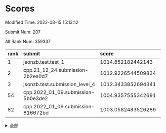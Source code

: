 # Scores

Modified Time: 2022-03-15 15:13:12

Submit Num: 207

All Rank Num: 359337

| rank |               submit               |       score        |       sigma        | pk_num |
| :--- | :--------------------------------- | :----------------- | :----------------- | :----- |
| 1    | jsonzb.test.test_1                 | 1014.852182442143  | 0.8280156567092882 | 6941   |
| 2    | cpp.21_12_24.submission-2b2ea0d7   | 1012.9226544509834 | 0.7867570962480763 | 6943   |
| 3    | jsonzb.test.submission_level_4     | 1012.3433852694341 | 0.783275889620977  | 6941   |
| 54   | cpp.2022_01_09.submission-5b0e3de2 | 1004.9357555342691 | 0.7127830158514611 | 6946   |
| 82   | cpp.2022_01_09.submission-816672bd | 1003.0582483526289 | 0.7162938797869604 | 6941   |


<details>
<summary>全部</summary>

| rank |                 submit                 |       score        |       sigma        | pk_num |
| :--- | :------------------------------------- | :----------------- | :----------------- | :----- |
| 1    | jsonzb.test.test_1                     | 1014.852182442143  | 0.8280156567092882 | 6941   |
| 2    | cpp.21_12_24.submission-2b2ea0d7       | 1012.9226544509834 | 0.7867570962480763 | 6943   |
| 3    | jsonzb.test.submission_level_4         | 1012.3433852694341 | 0.783275889620977  | 6941   |
| 4    | gobigger.level_3.submission_level_3_43 | 1011.9257720930049 | 0.7811648479930857 | 6943   |
| 5    | gobigger.level_3.submission_level_3_20 | 1011.8445640174583 | 0.7558035499992946 | 6943   |
| 6    | gobigger.level_3.submission_level_3_39 | 1011.2701670838006 | 0.7698969269144093 | 6949   |
| 7    | gobigger.level_3.submission_level_3_17 | 1011.1789398469458 | 0.77183287577391   | 6944   |
| 8    | gobigger.level_3.submission_level_3_33 | 1011.1754554941602 | 0.7634827628005034 | 6945   |
| 9    | gobigger.level_3.submission_level_3_31 | 1011.0622277674829 | 0.7587141183747689 | 6942   |
| 10   | gobigger.level_3.submission_level_3_38 | 1011.0475526001102 | 0.769925955881236  | 6943   |
| 11   | gobigger.level_3.submission_level_3_5  | 1010.9228576861778 | 0.7991950002167455 | 6942   |
| 12   | gobigger.level_3.submission_level_3_36 | 1010.8725437261846 | 0.7607529265322899 | 6943   |
| 13   | gobigger.level_3.submission_level_3_49 | 1010.8488762440401 | 0.7633772117713982 | 6945   |
| 14   | gobigger.level_3.submission_level_3_16 | 1010.7916421285097 | 0.7598247349315042 | 6939   |
| 15   | gobigger.level_3.submission_level_3_1  | 1010.7276165310981 | 0.7536409366906704 | 6941   |
| 16   | gobigger.level_3.submission_level_3_12 | 1010.6515110031232 | 0.7732040964143899 | 6946   |
| 17   | gobigger.level_3.submission_level_3_40 | 1010.6015297067067 | 0.7617241652104582 | 6945   |
| 18   | gobigger.level_3.submission_level_3_24 | 1010.5487657360238 | 0.7676737910067144 | 6944   |
| 19   | gobigger.level_3.submission_level_3_13 | 1010.5422796191372 | 0.7596912009660882 | 6946   |
| 20   | gobigger.level_3.submission_level_3_6  | 1010.5302378868869 | 0.7636194082574428 | 6945   |
| 21   | gobigger.level_3.submission_level_3_8  | 1010.3639942438357 | 0.7740316483201423 | 6947   |
| 22   | gobigger.level_3.submission_level_3_18 | 1010.3244790420172 | 0.7717073699623463 | 6949   |
| 23   | gobigger.level_3.submission_level_3_4  | 1010.2975972268276 | 0.7636780538305209 | 6941   |
| 24   | gobigger.level_3.submission_level_3_10 | 1010.223917127969  | 0.7493808585756367 | 6941   |
| 25   | gobigger.level_3.submission_level_3_15 | 1010.1976997974259 | 0.7695184818149463 | 6946   |
| 26   | gobigger.level_3.submission_level_3_44 | 1010.1966488167959 | 0.7617007062145845 | 6944   |
| 27   | gobigger.level_3.submission_level_3_9  | 1010.1234266266166 | 0.7655720754862941 | 6944   |
| 28   | gobigger.level_3.submission_level_3_27 | 1010.0560155303093 | 0.7857542892639141 | 6944   |
| 29   | gobigger.level_3.submission_level_3_46 | 1009.9843312060575 | 0.779273231199146  | 6945   |
| 30   | gobigger.level_3.submission_level_3_2  | 1009.9791259022827 | 0.7427939003476351 | 6941   |
| 31   | gobigger.level_3.submission_level_3_3  | 1009.9248345462017 | 0.7360244889146199 | 6941   |
| 32   | gobigger.level_3.submission_level_3_48 | 1009.8970285706935 | 0.7580322405616852 | 6944   |
| 33   | gobigger.level_3.submission_level_3_37 | 1009.8928211385403 | 0.7696737379646037 | 6943   |
| 34   | gobigger.level_3.submission_level_3_11 | 1009.845594186072  | 0.7479604777653478 | 6945   |
| 35   | gobigger.level_3.submission_level_3_42 | 1009.8159535228986 | 0.7508972846700815 | 6941   |
| 36   | gobigger.level_3.submission_level_3_35 | 1009.8055889743705 | 0.7476065476530663 | 6941   |
| 37   | gobigger.level_3.submission_level_3_7  | 1009.750070948643  | 0.7482709180045022 | 6941   |
| 38   | gobigger.level_3.submission_level_3_22 | 1009.7053194806558 | 0.7731585709991936 | 6944   |
| 39   | gobigger.level_3.submission_level_3_47 | 1009.648195694952  | 0.754783259798044  | 6945   |
| 40   | gobigger.level_3.submission_level_3_14 | 1009.6397349000915 | 0.733146992320139  | 6943   |
| 41   | gobigger.level_3.submission_level_3_45 | 1009.5790223722262 | 0.7770073331870978 | 6948   |
| 42   | gobigger.level_3.submission_level_3_23 | 1009.5770056086446 | 0.7460728732152533 | 6943   |
| 43   | gobigger.level_3.submission_level_3_26 | 1009.5688864872169 | 0.7584046377328088 | 6939   |
| 44   | gobigger.level_3.submission_level_3_30 | 1009.5234166634783 | 0.7685227549140466 | 6946   |
| 45   | gobigger.level_3.submission_level_3_34 | 1009.4846531990243 | 0.7895315085449016 | 6940   |
| 46   | gobigger.level_3.submission_level_3_29 | 1009.4502164355804 | 0.7491434234769719 | 6938   |
| 47   | gobigger.level_3.submission_level_3_25 | 1009.2847258302862 | 0.7437624358934884 | 6947   |
| 48   | gobigger.level_3.submission_level_3_0  | 1009.0392980335135 | 0.7444099200769768 | 6946   |
| 49   | gobigger.level_3.submission_level_3_41 | 1008.9717916290675 | 0.7431438354542114 | 6945   |
| 50   | gobigger.level_3.submission_level_3_32 | 1008.8973689854263 | 0.7561145522367555 | 6941   |
| 51   | gobigger.level_3.submission_level_3_28 | 1008.5995848748303 | 0.7489543691666222 | 6942   |
| 52   | gobigger.level_3.submission_level_3_21 | 1008.5816113544256 | 0.7579567258841896 | 6941   |
| 53   | gobigger.level_3.submission_level_3_19 | 1008.1347611956762 | 0.7388763440422333 | 6947   |
| 54   | cpp.2022_01_09.submission-5b0e3de2     | 1004.9357555342691 | 0.7127830158514611 | 6946   |
| 55   | gobigger.level_1.submission_level_1_43 | 1004.4494062041431 | 0.7117410045264968 | 6946   |
| 56   | gobigger.level_1.submission_level_1_1  | 1004.2824448399437 | 0.7078484679674683 | 6945   |
| 57   | gobigger.level_1.submission_level_1_5  | 1004.2225374085389 | 0.7148995972893044 | 6940   |
| 58   | gobigger.level_1.submission_level_1_21 | 1004.1770656883502 | 0.7171174377516741 | 6947   |
| 59   | gobigger.level_1.submission_level_1_29 | 1004.1190044858056 | 0.716526351360977  | 6944   |
| 60   | gobigger.level_1.submission_level_1_17 | 1004.0759101154    | 0.7407265519869869 | 6944   |
| 61   | gobigger.level_1.submission_level_1_16 | 1004.0328045438727 | 0.709259663673632  | 6942   |
| 62   | gobigger.level_1.submission_level_1_13 | 1003.9672731206341 | 0.7227847005929922 | 6945   |
| 63   | gobigger.level_1.submission_level_1_20 | 1003.803328947166  | 0.701872091831889  | 6940   |
| 64   | gobigger.level_1.submission_level_1_22 | 1003.717657575889  | 0.7134790482098825 | 6945   |
| 65   | gobigger.level_1.submission_level_1_19 | 1003.7105956567148 | 0.7267675659161799 | 6940   |
| 66   | gobigger.level_1.submission_level_1_15 | 1003.7091974106348 | 0.7170295230134055 | 6945   |
| 67   | gobigger.level_1.submission_level_1_32 | 1003.6660198958785 | 0.7284056700971352 | 6944   |
| 68   | gobigger.level_1.submission_level_1_34 | 1003.6077200412591 | 0.7258567902771269 | 6942   |
| 69   | gobigger.level_1.submission_level_1_26 | 1003.6015021221327 | 0.7138329875522268 | 6940   |
| 70   | gobigger.level_1.submission_level_1_35 | 1003.4700566403695 | 0.7339147435353436 | 6945   |
| 71   | gobigger.level_1.submission_level_1_18 | 1003.4123763668699 | 0.7150826704586472 | 6947   |
| 72   | gobigger.level_1.submission_level_1_40 | 1003.3966375155838 | 0.7155872756391823 | 6945   |
| 73   | gobigger.level_1.submission_level_1_4  | 1003.3887462321783 | 0.7168122959194574 | 6942   |
| 74   | gobigger.level_1.submission_level_1_0  | 1003.3164117868957 | 0.7119068665561629 | 6947   |
| 75   | gobigger.level_1.submission_level_1_2  | 1003.2640521386959 | 0.7217804701667534 | 6947   |
| 76   | gobigger.level_1.submission_level_1_41 | 1003.2625972723831 | 0.7257768936512303 | 6941   |
| 77   | gobigger.level_1.submission_level_1_27 | 1003.2446534485828 | 0.7152962087393845 | 6946   |
| 78   | gobigger.level_1.submission_level_1_14 | 1003.2202667741689 | 0.7095350725925796 | 6948   |
| 79   | gobigger.level_1.submission_level_1_31 | 1003.1749810958769 | 0.7070695599059591 | 6944   |
| 80   | gobigger.level_1.submission_level_1_37 | 1003.1526534392774 | 0.7160372903397249 | 6945   |
| 81   | gobigger.level_1.submission_level_1_6  | 1003.0667286819654 | 0.7188285796595436 | 6948   |
| 82   | cpp.2022_01_09.submission-816672bd     | 1003.0582483526289 | 0.7162938797869604 | 6941   |
| 83   | gobigger.level_1.submission_level_1_11 | 1003.0506641636335 | 0.7142868619651496 | 6944   |
| 84   | gobigger.level_1.submission_level_1_7  | 1003.0162095090199 | 0.7309275614557332 | 6945   |
| 85   | gobigger.level_1.submission_level_1_9  | 1002.9949001959122 | 0.7151044692650149 | 6945   |
| 86   | gobigger.level_1.submission_level_1_8  | 1002.9481192132878 | 0.7037444253685494 | 6938   |
| 87   | gobigger.level_1.submission_level_1_45 | 1002.9361953429739 | 0.7077534337001283 | 6945   |
| 88   | gobigger.level_1.submission_level_1_48 | 1002.9356124943862 | 0.7087395980244277 | 6947   |
| 89   | gobigger.level_1.submission_level_1_42 | 1002.9349893626764 | 0.7191732558613264 | 6937   |
| 90   | gobigger.level_1.submission_level_1_39 | 1002.9314890050715 | 0.7160632142795776 | 6943   |
| 91   | gobigger.level_1.submission_level_1_44 | 1002.9074013583676 | 0.7046059258739299 | 6948   |
| 92   | gobigger.level_1.submission_level_1_24 | 1002.8831187536008 | 0.7097416077596419 | 6938   |
| 93   | gobigger.level_1.submission_level_1_36 | 1002.7128464472252 | 0.7235574502662722 | 6947   |
| 94   | gobigger.level_1.submission_level_1_25 | 1002.6868042984721 | 0.711505813218512  | 6942   |
| 95   | gobigger.level_1.submission_level_1_38 | 1002.6569176209626 | 0.7087474630242133 | 6943   |
| 96   | gobigger.level_1.submission_level_1_30 | 1002.6320252083697 | 0.7188043207131366 | 6942   |
| 97   | gobigger.level_1.submission_level_1_10 | 1002.6177564371026 | 0.7175477563026332 | 6943   |
| 98   | gobigger.level_1.submission_level_1_33 | 1002.5736751394438 | 0.7128224331450156 | 6945   |
| 99   | gobigger.level_1.submission_level_1_47 | 1002.4768384408136 | 0.705529150197873  | 6945   |
| 100  | gobigger.level_1.submission_level_1_12 | 1002.312454509096  | 0.7091586538416198 | 6939   |
| 101  | gobigger.level_1.submission_level_1_46 | 1002.1669813606726 | 0.7141512237916813 | 6946   |
| 102  | gobigger.level_1.submission_level_1_28 | 1002.139745905188  | 0.7027436912027605 | 6940   |
| 103  | gobigger.level_1.submission_level_1_49 | 1002.0664288557838 | 0.7183174904586902 | 6946   |
| 104  | gobigger.level_1.submission_level_1_23 | 1002.000352595883  | 0.713645646677157  | 6941   |
| 105  | gobigger.level_1.submission_level_1_3  | 1001.8079636190303 | 0.7145802777860732 | 6944   |
| 106  | gobigger.random.submission_random_23   | 997.7697474467791  | 0.7035220234037762 | 6938   |
| 107  | gobigger.random.submission_random_48   | 997.6116333806085  | 0.7080530515175736 | 6947   |
| 108  | gobigger.random.submission_random_19   | 997.2234623099515  | 0.7003921720273474 | 6946   |
| 109  | gobigger.random.submission_random_34   | 996.8534513126351  | 0.7162566968356956 | 6943   |
| 110  | gobigger.random.submission_random_27   | 996.8242666522632  | 0.7058011513401095 | 6950   |
| 111  | gobigger.random.submission_random_20   | 996.7747329047846  | 0.7089533609369102 | 6940   |
| 112  | gobigger.random.submission_random_9    | 996.7618115913579  | 0.7156457244838886 | 6941   |
| 113  | gobigger.random.submission_random_4    | 996.5283707271595  | 0.7111107733762607 | 6942   |
| 114  | gobigger.random.submission_random_33   | 996.5043503117961  | 0.7021619134173419 | 6944   |
| 115  | gobigger.random.submission_random_17   | 996.4343633851798  | 0.7045253832559957 | 6944   |
| 116  | gobigger.random.submission_random_6    | 996.3941823366123  | 0.712466395913845  | 6948   |
| 117  | gobigger.random.submission_random_15   | 996.3881566583923  | 0.7071389540696241 | 6944   |
| 118  | gobigger.random.submission_random_5    | 996.3352611734704  | 0.7120572756023951 | 6938   |
| 119  | gobigger.random.submission_random_21   | 996.3300254616141  | 0.714821697317602  | 6943   |
| 120  | gobigger.random.submission_random_29   | 996.2845506402373  | 0.6997417070989912 | 6946   |
| 121  | gobigger.random.submission_random_43   | 996.2665233545256  | 0.7087084072640732 | 6949   |
| 122  | gobigger.random.submission_random_36   | 996.2443432675424  | 0.7112337570591281 | 6945   |
| 123  | gobigger.random.submission_random_30   | 996.1582529060126  | 0.7265091948227878 | 6945   |
| 124  | gobigger.random.submission_random_25   | 996.1535873838536  | 0.7090587175313328 | 6945   |
| 125  | gobigger.random.submission_random_18   | 996.1489146807029  | 0.7072881527027097 | 6946   |
| 126  | gobigger.random.submission_random_41   | 996.1239561994445  | 0.7214602289716412 | 6941   |
| 127  | gobigger.random.submission_random_22   | 996.0802540557067  | 0.7100905773718666 | 6945   |
| 128  | gobigger.random.submission_random_13   | 996.0746692533442  | 0.7112225249262262 | 6946   |
| 129  | gobigger.random.submission_random_7    | 996.0531860733769  | 0.7142829720003742 | 6945   |
| 130  | gobigger.random.submission_random_39   | 996.050446008111   | 0.7020881140668138 | 6942   |
| 131  | gobigger.random.submission_random_10   | 995.974490300789   | 0.7235049001478046 | 6940   |
| 132  | gobigger.random.submission_random_46   | 995.9560168123373  | 0.7092211412934772 | 6942   |
| 133  | gobigger.random.submission_random_44   | 995.8930761910829  | 0.7273883814226092 | 6944   |
| 134  | gobigger.random.submission_random_3    | 995.867704226087   | 0.6944123909358083 | 6946   |
| 135  | gobigger.random.submission_random_14   | 995.8566741758368  | 0.6983658024913357 | 6950   |
| 136  | gobigger.random.submission_random_49   | 995.7502455917489  | 0.7107977572460894 | 6945   |
| 137  | gobigger.random.submission_random_0    | 995.7281137893125  | 0.6972074220904714 | 6947   |
| 138  | gobigger.random.submission_random_24   | 995.6858358212538  | 0.7115916711728608 | 6944   |
| 139  | gobigger.random.submission_random_31   | 995.6397401871925  | 0.6976388310020278 | 6944   |
| 140  | gobigger.random.submission_random_35   | 995.576283797999   | 0.7056919697492041 | 6941   |
| 141  | gobigger.random.submission_random_1    | 995.5743055472583  | 0.718303784565063  | 6946   |
| 142  | gobigger.random.submission_random_38   | 995.5631175162025  | 0.7048180646509916 | 6941   |
| 143  | gobigger.random.submission_random_45   | 995.4996786664549  | 0.7142509774715113 | 6949   |
| 144  | gobigger.random.submission_random_32   | 995.4967981060447  | 0.7332117249465027 | 6946   |
| 145  | gobigger.random.submission_random_47   | 995.4899983549058  | 0.702586643085139  | 6945   |
| 146  | gobigger.random.submission_random_37   | 995.4823249604397  | 0.7039107857421724 | 6936   |
| 147  | gobigger.random.submission_random_12   | 995.4704569191838  | 0.7150160282563615 | 6940   |
| 148  | gobigger.random.submission_random_40   | 995.454414577616   | 0.7111983236999394 | 6944   |
| 149  | gobigger.random.submission_random_26   | 995.4079012651642  | 0.7099974903664399 | 6937   |
| 150  | gobigger.random.submission_random_42   | 995.3278462855586  | 0.7057241540640017 | 6947   |
| 151  | gobigger.random.submission_random_8    | 995.2336397876768  | 0.7050504227996541 | 6944   |
| 152  | gobigger.random.submission_random_11   | 995.2267587375318  | 0.7046504167954339 | 6947   |
| 153  | gobigger.random.submission_random_2    | 995.1004262518243  | 0.7222278893408363 | 6939   |
| 154  | gobigger.level_2.submission_level_2_49 | 995.0994914754918  | 0.7394728322893984 | 6945   |
| 155  | gobigger.random.submission_random_28   | 995.0660404832074  | 0.716384903487492  | 6941   |
| 156  | gobigger.random.submission_random_16   | 995.0185039803135  | 0.7210796204985672 | 6944   |
| 157  | gobigger.level_2.submission_level_2_41 | 994.9495637175743  | 0.7210989520051344 | 6949   |
| 158  | gobigger.level_2.submission_level_2_33 | 993.7248262721117  | 0.7208113172915263 | 6941   |
| 159  | gobigger.level_2.submission_level_2_22 | 993.3830708108231  | 0.7359152344996182 | 6946   |
| 160  | gobigger.level_2.submission_level_2_47 | 993.1926857485823  | 0.7365941024990119 | 6946   |
| 161  | gobigger.level_2.submission_level_2_34 | 993.1085329637908  | 0.7593301398028292 | 6945   |
| 162  | gobigger.level_2.submission_level_2_40 | 992.9702580980935  | 0.7422693065799666 | 6946   |
| 163  | gobigger.level_2.submission_level_2_42 | 992.9444686309871  | 0.7524410620662283 | 6944   |
| 164  | gobigger.level_2.submission_level_2_10 | 992.8600726587639  | 0.7370120804727209 | 6939   |
| 165  | gobigger.level_2.submission_level_2_2  | 992.733001078346   | 0.7467037441493564 | 6940   |
| 166  | gobigger.level_2.submission_level_2_46 | 992.6384102374153  | 0.7362148577741584 | 6938   |
| 167  | gobigger.level_2.submission_level_2_6  | 992.6006632791454  | 0.7452259682057825 | 6941   |
| 168  | gobigger.level_2.submission_level_2_11 | 992.5898497502075  | 0.7287211025615635 | 6938   |
| 169  | gobigger.level_2.submission_level_2_28 | 992.5563244640007  | 0.7517567058120304 | 6941   |
| 170  | gobigger.level_2.submission_level_2_19 | 992.5472900326522  | 0.7507583861993742 | 6942   |
| 171  | gobigger.level_2.submission_level_2_23 | 992.4957385409967  | 0.7277760031042704 | 6945   |
| 172  | gobigger.level_2.submission_level_2_14 | 992.4459208721219  | 0.739128854538855  | 6944   |
| 173  | gobigger.level_2.submission_level_2_29 | 992.4452557193584  | 0.7357672220598559 | 6940   |
| 174  | gobigger.level_2.submission_level_2_20 | 992.390062178372   | 0.7368136813965241 | 6947   |
| 175  | gobigger.level_2.submission_level_2_27 | 992.3278536507736  | 0.7479623967471483 | 6948   |
| 176  | gobigger.level_2.submission_level_2_13 | 992.2971977202334  | 0.7411668285065387 | 6941   |
| 177  | gobigger.level_2.submission_level_2_43 | 992.2950235846529  | 0.7502445645507618 | 6950   |
| 178  | gobigger.level_2.submission_level_2_44 | 992.2766020252496  | 0.7488951227550785 | 6944   |
| 179  | gobigger.level_2.submission_level_2_36 | 992.2094604709033  | 0.7352364218999154 | 6943   |
| 180  | gobigger.level_2.submission_level_2_12 | 992.1732733211765  | 0.7465920929521512 | 6945   |
| 181  | gobigger.level_2.submission_level_2_15 | 992.1617533255087  | 0.7439319711658696 | 6939   |
| 182  | gobigger.level_2.submission_level_2_45 | 992.1391070835194  | 0.7459203199023754 | 6944   |
| 183  | gobigger.level_2.submission_level_2_9  | 991.9881068837085  | 0.7376594995274004 | 6941   |
| 184  | gobigger.level_2.submission_level_2_16 | 991.9043509077497  | 0.7428587401670258 | 6940   |
| 185  | gobigger.level_2.submission_level_2_31 | 991.8944400383614  | 0.7401829538656599 | 6943   |
| 186  | gobigger.level_2.submission_level_2_38 | 991.7203919086794  | 0.7482431854167904 | 6943   |
| 187  | gobigger.level_2.submission_level_2_7  | 991.7143998698796  | 0.743007942254619  | 6946   |
| 188  | gobigger.level_2.submission_level_2_30 | 991.5975349422102  | 0.741278517348646  | 6945   |
| 189  | gobigger.level_2.submission_level_2_24 | 991.5918915609045  | 0.7543024946854279 | 6946   |
| 190  | gobigger.level_2.submission_level_2_4  | 991.4727637886019  | 0.7420578875466781 | 6945   |
| 191  | gobigger.level_2.submission_level_2_26 | 991.4235360332244  | 0.7379807249887063 | 6948   |
| 192  | gobigger.level_2.submission_level_2_1  | 991.4024690175212  | 0.7758905182419198 | 6945   |
| 193  | gobigger.level_2.submission_level_2_0  | 991.3969734082091  | 0.7641648430507566 | 6942   |
| 194  | gobigger.level_2.submission_level_2_17 | 991.3311687102707  | 0.7443152428956846 | 6945   |
| 195  | gobigger.level_2.submission_level_2_8  | 991.32690306721    | 0.7538824107845913 | 6947   |
| 196  | gobigger.level_2.submission_level_2_5  | 991.242165462664   | 0.7684507135182996 | 6942   |
| 197  | gobigger.level_2.submission_level_2_3  | 991.190890720585   | 0.7419908241314271 | 6944   |
| 198  | gobigger.level_2.submission_level_2_32 | 991.1017416311937  | 0.7611484792907915 | 6944   |
| 199  | gobigger.level_2.submission_level_2_21 | 991.0876026470918  | 0.7788526902197181 | 6946   |
| 200  | gobigger.level_2.submission_level_2_39 | 991.0627605421546  | 0.767855888125305  | 6945   |
| 201  | gobigger.level_2.submission_level_2_35 | 991.0153542372893  | 0.7637240950728889 | 6942   |
| 202  | gobigger.level_2.submission_level_2_18 | 990.885233539018   | 0.7515220785694962 | 6942   |
| 203  | gobigger.level_2.submission_level_2_25 | 990.6780766208645  | 0.7614388345321189 | 6943   |
| 204  | gobigger.level_2.submission_level_2_48 | 990.5249479630922  | 0.7489734266841629 | 6948   |
| 205  | gobigger.level_2.submission_level_2_37 | 990.4312030313596  | 0.7817990516686916 | 6942   |
| 206  | gobigger.none.submission_none_0        | 977.5399687324692  | 1.3065221376886316 | 6948   |
| 207  | gobigger.none.submission_none_1        | 974.6272647405411  | 1.575635052211899  | 6949   |

</details>